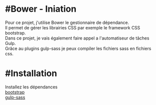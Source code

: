 #Bower - Iniation
=========================

Pour ce projet, j'utilise Bower le gestionnaire de dépendance.<br/>  Il permet de gérer les librairies CSS par exemple le framework CSS bootstrap.<br/> 
Dans ce projet, je vais également faire appel a l'automatiseur de tâches Gulp.<br/>  Grâce au plugins gulp-sass je peux compiler les fichiers sass en fichiers css.  

#Installation
=============

Installez les dépendances <br/> <a href="https://getbootstrap.com/" target="_blank">bootstrap</a><br/> <a href="https://www.npmjs.com/package/gulp-sass" target="_blank">gulp-sass</a>
